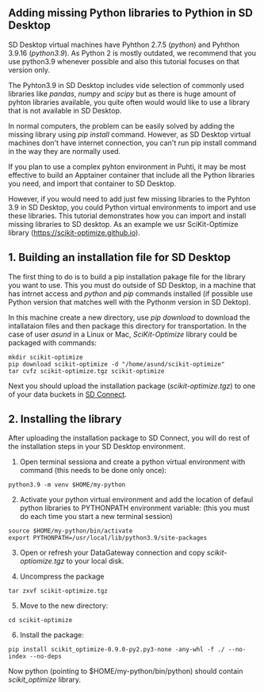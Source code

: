 ## Adding missing Python libraries to Pythion in SD Desktop

SD Desktop virtual machines have Pyhthon 2.7.5 (_python_) and Pyhthon 3.9.16 (_python3.9_).
As Python 2 is mostly outdated, we recommend that you use python3.9 whenever possible and
also this tutorial focuses on that version only.

The Pyhton3.9 in SD Desktop includes vide selection of commonly used libraries like _pandas_,  _numpy_ and _scipy_
but  as there is huge amount of pyhton libraries available, you quite often would would like to 
use a library that is not available in SD Desktop.

In normal computers, the problem can be easily solved by adding the missing library using _pip install_ command. However, 
as SD Desktop virtual machines don't have internet connection, you can't run pip install command in the way they are normally used.

If you plan to use a complex pyhton environment in Puhti, it may be most effective to build an Apptainer container that 
include all the Python libraries you need, and import that container to SD Desktop.

However, if you would need to add just few missing libraries to the Pyhton 3.9 in SD Desktop, you could Python virtual environments
to import and use these libraries. This tutorial demonstrates how you can import and install missing libraries to SD desktop. 
As an example we usr SciKit-Optimize library (https://scikit-optimize.github.io).



## 1. Building an installation file for SD Desktop

The first thing to do is to build a pip installation pakage file for the library you want to use.
This you must do outside of SD Desktop, in a machine that has intrnet access and  _python_ and _pip_ commands installed 
(if possible use Python version that matches well with the Pythonm version in SD Dektop).

In this machine create a new directory, use _pip download_ to download the intallataion files and then package 
this directory for transportation. In the case of user _asund_ in a Linux or Mac, _SciKit-Optimize_ library could be packaged 
with commands:

```text
mkdir scikit-optimize
pip download scikit-optimize -d "/home/asund/scikit-optimize"
tar cvfz scikit-optimize.tgz scikit-optimize
```
Next you should upload the installation package (_scikit-optimize.tgz_) to one of 
your data buckets in [SD Connect](https://sd-connect.csc.fi).


## 2. Installing the library

After uploading the installation package to SD Connect, you will do rest of the installation steps
in your SD Desktop environment.

1. Open terminal sessiona and create a python virtual environment with command
(this needs to be done only once):

```text
python3.9 -m venv $HOME/my-python
```

2. Activate your python virtual environment and add the location of defaul python libraries to PYTHONPATH environment variable: 
(this you must do each time you start a new terminal session)

```text
source $HOME/my-python/bin/activate
export PYTHONPATH=/usr/local/lib/python3.9/site-packages
```

3. Open or refresh your DataGateway connection and copy _scikit-optiomize.tgz_ to your local disk.

4. Uncompress the package

```text
tar zxvf scikit-optimize.tgz
```

5. Move to the new directory:

```text
cd scikit-optimize
```

6. Install the package:

```text
pip install scikit_optimize-0.9.0-py2.py3-none -any-whl -f ./ --no-index --no-deps
```

Now python (pointing to $HOME/my-python/bin/python) should contain
_scikit_optimize_ library.
